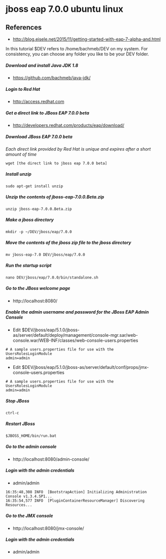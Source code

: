 # jboss eap 7.0.0 ubuntu linux

## References
* http://blog.eisele.net/2015/11/getting-started-with-eap-7-alpha-and.html

In this tutorial $DEV refers to /home/bachmeb/DEV on my system. For consistency, you can choose any folder you like to be your DEV folder. 

##### Download and install Java JDK 1.8
* https://github.com/bachmeb/java-jdk/

##### Login to Red Hat
* http://access.redhat.com

##### Get a direct link to JBoss EAP 7.0.0 beta
* http://developers.redhat.com/products/eap/download/

##### Download JBoss EAP 7.0.0 beta
*Each direct link provided by Red Hat is unique and expires after a short amount of time*
```
wget [the direct link to jboss eap 7.0.0 beta]
```

##### Install unzip
```
sudo apt-get install unzip
```

##### Unzip the contents of jboss-eap-7.0.0.Beta.zip
```
unzip jboss-eap-7.0.0.Beta.zip
```

##### Make a jboss directory
```
mkdir -p ~/DEV/jboss/eap/7.0.0
```

##### Move the contents of the jboss zip file to the jboss directory
```
mv jboss-eap-7.0 DEV/jboss/eap/7.0.0
```

##### Run the startup script
```
nano DEV/jboss/eap/7.0.0/bin/standalone.sh
```

##### Go to the JBoss welcome page
* http://localhost:8080/

##### Enable the admin username and password for the JBoss EAP Admin Console
* Edit $DEV/jboss/eap/5.1.0/jboss-as/server/default/deploy/management/console-mgr.sar/web-console.war/WEB-INF/classes/web-console-users.properties
```
# A sample users.properties file for use with the UsersRolesLoginModule
admin=admin
```
* Edit $DEV/jboss/eap/5.1.0/jboss-as/server/default/conf/props/jmx-console-users.properties
```
# A sample users.properties file for use with the UsersRolesLoginModule
admin=admin
```

##### Stop JBoss
	ctrl-c

##### Restart JBoss
	$JBOSS_HOME/bin/run.bat

##### Go to the admin console
* http://localhost:8080/admin-console/

##### Login with the admin credentials
* admin/admin

```
16:35:48,308 INFO  [BootstrapAction] Initializing Administration Console v1.3.4.SP1...
16:35:54,577 INFO  [PluginContainerResourceManager] Discovering Resources...
```

##### Go to the JMX console
* http://localhost:8080/jmx-console/

##### Login with the admin credentials
* admin/admin
